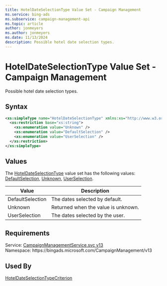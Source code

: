 ```yaml
---
title: HotelDateSelectionType Value Set - Campaign Management
ms.service: bing-ads
ms.subservice: campaign-management-api
ms.topic: article
author: jonmeyers
ms.author: jonmeyers
ms.date: 11/13/2024
description: Possible hotel date selection types.
---
```

# HotelDateSelectionType Value Set - Campaign Management
Possible hotel date selection types.

## Syntax
```xml
<xs:simpleType name="HotelDateSelectionType" xmlns:xs="http://www.w3.org/2001/XMLSchema">
  <xs:restriction base="xs:string">
    <xs:enumeration value="Unknown" />
    <xs:enumeration value="DefaultSelection" />
    <xs:enumeration value="UserSelection" />
  </xs:restriction>
</xs:simpleType>
```

## <a name="values"></a>Values

The [HotelDateSelectionType](hoteldateselectiontype.md) value set has the following values: [DefaultSelection](#defaultselection), [Unknown](#unknown), [UserSelection](#userselection).

|Value|Description|
|-----------|---------------|
|<a name="defaultselection"></a>DefaultSelection|The dates selected by default.|
|<a name="unknown"></a>Unknown|Returned when the value is unknown.|
|<a name="userselection"></a>UserSelection|The dates selected by the user.|

## Requirements
Service: [CampaignManagementService.svc v13](https://campaign.api.bingads.microsoft.com/Api/Advertiser/CampaignManagement/v13/CampaignManagementService.svc)  
Namespace: https\://bingads.microsoft.com/CampaignManagement/v13  

## Used By
[HotelDateSelectionTypeCriterion](hoteldateselectiontypecriterion.md)  
